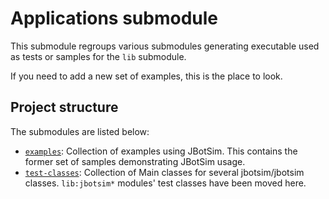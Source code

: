# Applications submodule

This submodule regroups various submodules generating executable used as tests or samples for the `lib` submodule.

If you need to add a new set of examples, this is the place to look.

## Project structure
The submodules are listed below:
* [`examples`](./examples/README.md): Collection of examples using JBotSim.
This contains the former set of samples demonstrating JBotSim usage. 
* [`test-classes`](./test-classes/README.md): Collection of Main classes for several jbotsim/jbotsim classes.
`lib:jbotsim*` modules' test classes have been moved here.